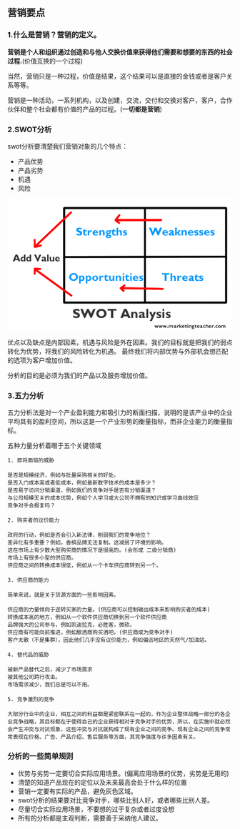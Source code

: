 ## 营销要点

### 1.什么是营销？营销的定义。

__营销是个人和组织通过创造和与他人交换价值来获得他们需要和想要的东西的社会过程.__(价值互换的一个过程)

当然，营销只是一种过程，价值是结果，这个结果可以是直接的金钱或者是客户关系等等。

营销是一种活动，一系列机构，以及创建，交流，交付和交换对客户，客户，合作伙伴和整个社会都有价值的产品的过程。(__一切都是营销__)

### 2.SWOT分析

swot分析要清楚我们营销对象的几个特点：

- 产品优势
- 产品劣势
- 机遇
- 风险

![swot分析](../images/swot.gif)

优点以及缺点是内部因素，机遇与风险是外在因素。我们的目标就是把我们的弱点转化为优势，将我们的风险转化为机遇。
最终我们将内部优势与外部机会想匹配的选项为客户增加价值。

分析的目的是必须为我们的产品以及服务增加价值。

### 3.五力分析

五力分析法是对一个产业盈利能力和吸引力的断面扫描，说明的是该产业中的企业平均具有的盈利空间，所以这是一个产业形势的衡量指标，而非企业能力的衡量指标。

五种力量分析着眼于五个关键领域

    1. 即将面临的威胁

    是否是规模经济，例如与批量采购相关的好处。
    是否入门成本高或者低成本，例如最新数字技术的成本是多少？
    是否易于访问分销渠道，例如我们的竞争对手是否有分销渠道？
    与公司规模无关的成本优势，例如个人学习或大公司不拥有的知识或学习曲线效应
    竞争对手会报复吗？

    2. 购买者的议价能力

    政府的行动，例如是否会引入新法律，削弱我们的竞争地位？
    差异化有多重要？例如，香槟品牌无法复制。这减弱了环境的影响。
    这在市场上有少数大型购买商的情况下是很高的。(会形成 二级分销商)
    市场上有很多小型的供应商。
    供应商之间的转换成本很低，例如从一个卡车供应商转到另一个。

    3. 供应商的能力

    简单来说，就是关于货源方面的一些影响因素。

    供应商的力量倾向于逆转买家的力量。(供应商可以控制输出成本来影响购买者的成本)
    转换成本高的地方，例如从一个软件供应商切换到另一个软件供应商
    品牌强大的公司参与，例如凯迪拉克，必胜客，微软。
    供应商有可能向前推进，例如酿酒商购买酒吧。(供应商成为竞争对手)
    客户太散（不是集群），因此他们几乎没有议价能力，例如偏远地区的天然气/加油站。

    4. 替代品的威胁

    被新产品替代之后，减少了市场需求
    被其他公司跨行攻击。
    市场需求减少，我们总是可以不用。

    5. 竞争激烈的竞争

    大部分行业中的企业，相互之间的利益都是紧密联系在一起的，作为企业整体战略一部分的各企业竞争战略，其目标都在于使得自己的企业获得相对于竞争对手的优势，所以，在实施中就必然会产生冲突与对抗现象，这些冲突与对抗就构成了现有企业之间的竞争。现有企业之间的竞争常常表现在价格、广告、产品介绍、售后服务等方面，其竞争强度与许多因素有关。



    




### 分析的一些简单规则

- 优势与劣势一定要切合实际应用场景。(偏离应用场景的优势，劣势是无用的)
- 清楚的知道产品现在的定位以及未来最高会处于什么样的位置
- 营销一定要有实际的产品，避免灰色区域。
- swot分析的结果要对比竞争对手，哪些比别人好，或者哪些比别人差。
- 尽量切合实际应用场景，不要想的过于复杂或者过度设想
- 所有的分析都是主观判断，需要善于采纳他人建议。
